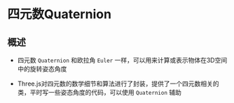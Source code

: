 # 四元数Quaternion

## 概述

+ 四元数 `Quaternion` 和欧拉角 `Euler` 一样，可以用来计算或表示物体在3D空间中的旋转姿态角度

+ Three.js对四元数的数学细节和算法进行了封装，提供了一个四元数相关的类，平时写一些姿态角度的代码，可以使用 `Quaternion` 辅助
